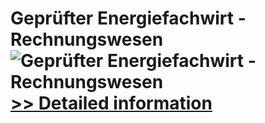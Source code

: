 # Geprüfter Energiefachwirt - Rechnungswesen<br />![Geprüfter Energiefachwirt - Rechnungswesen](https://mycommerce.akamaized.net/api/pimages/P300481216/BIG/300481216.JPG)<br />[>> Detailed information](https://secure.shareit.com/shareit/product.html?productid=300481216&affiliateid=200057808)